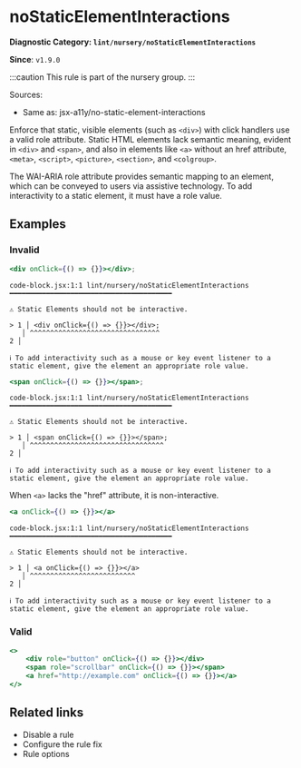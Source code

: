 # noStaticElementInteractions

**Diagnostic Category: `lint/nursery/noStaticElementInteractions`**

**Since**: `v1.9.0`

:::caution
This rule is part of the nursery group.
:::

Sources: 
- Same as: jsx-a11y/no-static-element-interactions

Enforce that static, visible elements (such as `<div>`) with click handlers use a valid role attribute. Static HTML elements lack semantic meaning, evident in `<div>` and `<span>`, and also in elements like `<a>` without an href attribute, `<meta>`, `<script>`, `<picture>`, `<section>`, and `<colgroup>`. 

The WAI-ARIA role attribute provides semantic mapping to an element, which can be conveyed to users via assistive technology. To add interactivity to a static element, it must have a role value.

## Examples

### Invalid

```jsx
<div onClick={() => {}}></div>;
```
```
code-block.jsx:1:1 lint/nursery/noStaticElementInteractions ━━━━━━━━━━━━━━━━━━━━━━━━━━━━━━━━━━━━━━━━

⚠ Static Elements should not be interactive.

> 1 │ <div onClick={() => {}}></div>;
   │ ^^^^^^^^^^^^^^^^^^^^^^^^^^^^^^^^
2 │ 

ℹ To add interactivity such as a mouse or key event listener to a static element, give the element an appropriate role value.
```

```jsx
<span onClick={() => {}}></span>;
```
```
code-block.jsx:1:1 lint/nursery/noStaticElementInteractions ━━━━━━━━━━━━━━━━━━━━━━━━━━━━━━━━━━━━━━━━

⚠ Static Elements should not be interactive.

> 1 │ <span onClick={() => {}}></span>;
   │ ^^^^^^^^^^^^^^^^^^^^^^^^^^^^^^^^^
2 │ 

ℹ To add interactivity such as a mouse or key event listener to a static element, give the element an appropriate role value.
```

When `<a>` lacks the "href" attribute, it is non-interactive.

```jsx
<a onClick={() => {}}></a>
```
```
code-block.jsx:1:1 lint/nursery/noStaticElementInteractions ━━━━━━━━━━━━━━━━━━━━━━━━━━━━━━━━━━━━━━━━

⚠ Static Elements should not be interactive.

> 1 │ <a onClick={() => {}}></a>
   │ ^^^^^^^^^^^^^^^^^^^^^^^^^^
2 │ 

ℹ To add interactivity such as a mouse or key event listener to a static element, give the element an appropriate role value.
```

### Valid

```jsx
<>
    <div role="button" onClick={() => {}}></div>
    <span role="scrollbar" onClick={() => {}}></span>
    <a href="http://example.com" onClick={() => {}}></a>
</>
```

## Related links

- Disable a rule
- Configure the rule fix
- Rule options